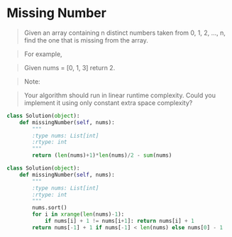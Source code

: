 # Missing Number

> Given an array containing n distinct numbers taken from 0, 1, 2, ..., n, find the one that is missing from the array.

> For example,

> Given nums = [0, 1, 3] return 2.

> Note:

> Your algorithm should run in linear runtime complexity. Could you implement it using only constant extra space complexity?

```Python
class Solution(object):
    def missingNumber(self, nums):
        """
        :type nums: List[int]
        :rtype: int
        """
        return (len(nums)+1)*len(nums)/2 - sum(nums)
```

```Python
class Solution(object):
    def missingNumber(self, nums):
        """
        :type nums: List[int]
        :rtype: int
        """
        nums.sort()
        for i in xrange(len(nums)-1):
            if nums[i] + 1 != nums[i+1]: return nums[i] + 1
        return nums[-1] + 1 if nums[-1] < len(nums) else nums[0] - 1
```
